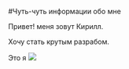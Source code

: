 #Чуть-чуть информации обо мне

Привет! меня зовут Кирилл.

Хочу стать крутым разрабом.

Это я ![](https://masterpiecer-images.s3.yandex.net/72edb171817311ee9dab222e7fa838a6:upscaled)